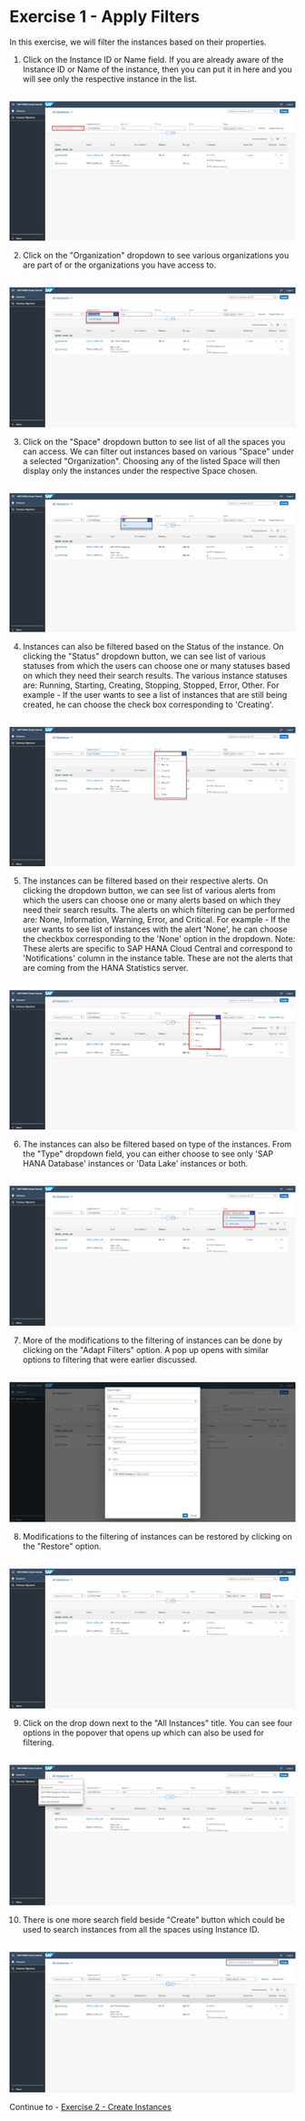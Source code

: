 # Exercise 1 - Apply Filters

In this exercise, we will filter the instances based on their properties.


1. Click on the Instance ID or Name field. If you are already aware of the Instance ID or Name of the instance, then you can put it in here and you will see only the respective instance in the list. 

<br>![](./images/1.png)

2. Click on the "Organization" dropdown to see various organizations you are part of or the organizations you have access to.

<br>![](./images/2.png)

3. Click on the "Space" dropdown button to see list of all the spaces you can access. We can filter out instances based on various "Space" under a selected "Organization". Choosing any of the listed Space will then display only the instances under the respective Space chosen.

<br>![](./images/3.png)

4. Instances can also be filtered based on the Status of the instance. On clicking the "Status" dropdown button, we can see list of various statuses from which the users can choose one or many statuses based on which they need their search results. The various instance statuses are: Running, Starting, Creating, Stopping, Stopped, Error, Other.
For example - If the user wants to see a list of instances that are still being created, he can choose the check box corresponding to 'Creating'. 

<br>![](./images/4.png)

5. The instances can be filtered based on their respective alerts. On clicking the dropdown button, we can see list of various alerts from which the users can choose one or many alerts based on which they need their search results. The alerts on which filtering can be performed are: None, Information, Warning, Error, and Critical. For example - If the user wants to see list of instances with the alert 'None', he can choose the checkbox corresponding to the 'None' option in the dropdown. Note: These alerts are specific to SAP HANA Cloud Central and correspond to 'Notifications' column in the instance table. These are not the alerts that are coming from the HANA Statistics server.

<br>![](./images/5.png)

6. The instances can also be filtered based on type of the instances. From the "Type" dropdown field, you can either choose to see only 'SAP HANA Database' instances or 'Data Lake' instances or both.

<br>![](./images/6.png)

7. More of the modifications to the filtering of instances can be done by clicking on the "Adapt Filters" option. A pop up opens with similar options to filtering that were earlier discussed.

<br>![](./images/7.png)

8. Modifications to the filtering of instances can be restored by clicking on the "Restore" option. 

<br>![](./images/8.png)

9. Click on the drop down next to the "All Instances" title. You can see four options in the popover that opens up which can also be used for filtering.

<br>![](./images/9.png)

10. There is one more search field beside "Create" button which could be used to search instances from all the spaces using Instance ID.

<br>![](./images/10.png)

Continue to - [Exercise 2 - Create Instances](../ex2/README.md)

